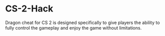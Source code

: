 # CS-2-Hack
Dragon cheat for CS 2 is designed specifically to give players the ability to fully control the gameplay and enjoy the game without limitations.
